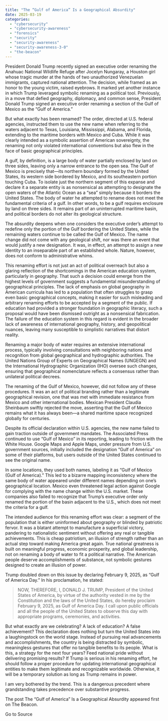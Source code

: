 ```yaml
---
title: "The “Gulf of America” Is a Geographical Absurdity"
date: 2025-03-19
categories: 
  - "cybersecurity"
  - "cybersecurity-awareness"
  - "forensics"
  - "security"
  - "security-awareness"
  - "security-awareness-3-0"
  - "the-beacon"
---
```


President Donald Trump recently signed an executive order renaming the Anahuac National Wildlife Refuge after Jocelyn Nungaray, a Houston girl whose tragic murder at the hands of two unauthorized Venezuelan immigrants, captured national attention. The decision, while framed as an honor to the young victim, raised eyebrows. It marked yet another instance in which Trump leveraged symbolic renaming as a political tool. Previously, in a move that defied geography, diplomacy, and common sense, President Donald Trump signed an executive order renaming a section of the Gulf of Mexico as the “Gulf of America.” 

But what exactly has been renamed? The order, directed at U.S. federal agencies, instructed them to use the new name when referring to the waters adjacent to Texas, Louisiana, Mississippi, Alabama, and Florida, extending to the maritime borders with Mexico and Cuba. While it was clearly intended as a symbolic assertion of American sovereignty, the renaming not only violated international conventions but also flew in the face of basic geographical principles.

A gulf, by definition, is a large body of water partially enclosed by land on three sides, leaving only a narrow entrance to the open sea. The Gulf of Mexico is precisely that—its northern boundary formed by the United States, its western side bordered by Mexico, and its southeastern portion touching Cuba. To isolate just the northern segment of this expanse and declare it a separate entity is as nonsensical as attempting to designate the open waters of the Atlantic Ocean as a “sea” simply because it borders the United States. The body of water he attempted to rename does not meet the fundamental criteria of a gulf. In other words, to be a gulf requires enclosure by land on three sides. It remains part of an uninterrupted maritime basin, and political borders do not alter its geological structure.

The absurdity deepens when one considers the executive order’s attempt to redefine only the portion of the Gulf bordering the United States, while the remaining waters continue to be called the Gulf of Mexico. The name change did not come with any geological shift, nor was there an event that would justify a new designation. It was, in effect, an attempt to assign a new identity to an inseparable part of an established whole. Nature, however, does not conform to administrative whims.

This renaming effort is not just an act of political overreach but also a glaring reflection of the shortcomings in the American education system, particularly in geography. That such a decision could emerge from the highest levels of government suggests a fundamental misunderstanding of geographical principles. The lack of emphasis on global geography in American curricula has led to a population that often struggles to grasp even basic geographical concepts, making it easier for such misleading and arbitrary renaming efforts to be accepted by a segment of the public. If education had provided a stronger foundation in geographic literacy, such a proposal would have been dismissed outright as a nonsensical fabrication. The failure of the education system in this regard is evident in the broader lack of awareness of international geography, history, and geopolitical nuances, leaving many susceptible to simplistic narratives that distort reality.

Renaming a major body of water requires an extensive international process, typically involving consultations with neighboring nations and recognition from global geographical and hydrographic authorities. The United Nations Group of Experts on Geographical Names (UNGEGN) and the International Hydrographic Organization (IHO) oversee such changes, ensuring that geographical nomenclature reflects a consensus rather than unilateral political decrees. 

The renaming of the Gulf of Mexico, however, did not follow any of these procedures. It was an act of political branding rather than a legitimate geographical revision, one that was met with immediate resistance from Mexico and other international bodies. Mexican President Claudia Sheinbaum swiftly rejected the move, asserting that the Gulf of Mexico remains what it has always been—a shared maritime space recognized globally for centuries.

Despite its official declaration within U.S. agencies, the new name failed to gain traction outside of government mandates. The Associated Press continued to use “Gulf of Mexico” in its reporting, leading to friction with the White House. Google Maps and Apple Maps, under pressure from U.S. government sources, initially included the designation “Gulf of America” on some of their platforms, but users outside of the United States continued to see the original name. 

In some locations, they used both names, labeling it as “Gulf of Mexico (Gulf of America).” This led to a bizarre mapping inconsistency where the same body of water appeared under different names depending on one’s geographical location. Mexico even threatened legal action against Google for complying with the name change within the U.S. market. These companies also failed to recognize that Trump’s executive order only renamed the portion of the basin adjacent to the U.S., which does not meet the criteria for a gulf.

The intended audience for this renaming effort was clear: a segment of the population that is either uninformed about geography or blinded by patriotic fervor. It was a blatant attempt to manufacture a superficial victory, pandering to nationalistic sentiment without offering any real or tangible achievements. This is cheap patriotism, an illusion of strength rather than an actual step toward making America great again. True national greatness is built on meaningful progress, economic prosperity, and global leadership, not on renaming a body of water to fit a political narrative. The American people deserve accomplishments of substance, not symbolic gestures designed to create an illusion of power.

Trump doubled down on this issue by declaring February 9, 2025, as “Gulf of America Day.” In his proclamation, he stated: 

> NOW, THEREFORE, I, DONALD J. TRUMP, President of the United States of America, by virtue of the authority vested in me by the Constitution and the laws of the United States, do hereby proclaim February 9, 2025, as Gulf of America Day. I call upon public officials and all the people of the United States to observe this day with appropriate programs, ceremonies, and activities.

But what exactly are we celebrating? A lack of education? A false achievement? This declaration does nothing but turn the United States into a laughingstock on the world stage. Instead of pursuing real advancements and accomplishments, the country is being distracted by symbolic, meaningless gestures that offer no tangible benefits to its people. What is this, a strategy for the next four years? Feed national pride without delivering promising results? If Trump is serious in his renaming effort, he should follow a proper procedure for updating international geographical entities to make them legitimate and recognizable worldwide. Otherwise, it will be a temporary solution as long as Trump remains in power.

I am very bothered by the trend. This is a dangerous precedent where grandstanding takes precedence over substantive progress.

The post The “Gulf of America” Is a Geographical Absurdity appeared first on The Beacon.

Go to Source
